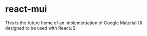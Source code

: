 # react-mui

This is the future home of an implementation of Google Material UI designed to be used with ReactJS.
